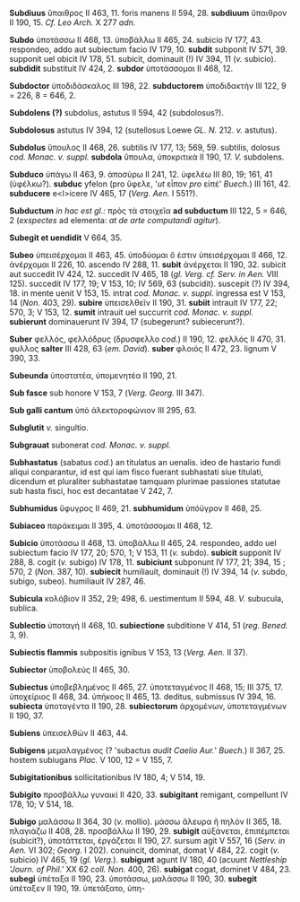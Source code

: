 **Subdiuus** ὕπαιθρος II 463, 11. foris manens II 594, 28. **subdiuum**
ὕπαιθρον II 190, 15. *Cf. Leo Arch.* X 277 *adn.*

**Subdo** ὑποτάσσω II 468, 13. ὑποβάλλω II 465, 24. subicio IV 177, 43.
respondeo, addo aut subiectum facio IV 179, 10. **subdit** subponit IV
571, 39. supponit uel obicit IV 178, 51. subicit, dominauit (!) IV 394,
11 (*v.* subicio). **subdidit** substituit IV 424, 2. **subdor**
ὑποτάσσομαι II 468, 12.

**Subdoctor** ὑποδιδάσκαλος III 198, 22. **subductorem** ὑποδιδακτήν III
122, 9 = 226, 8 = 646, 2.

**Subdolens (?)** subdolus, astutus II 594, 42 (subdolosus?).

**Subdolosus** astutus IV 394, 12 (sutellosus Loewe *GL. N.* 212. *v.*
astutus).

**Subdolus** ὕπουλος II 468, 26. subtilis IV 177, 13; 569, 59. subtilis,
dolosus *cod. Monac. v. suppl.* **subdola** ὕπουλα, ὑποκριτικά II 190,
17. *V.* subdolens.

**Subduco** ὑπάγω II 463, 9. ἀποσύρω II 241, 12. ὑφελέω III 80, 19; 161,
41 (ὑφέλκω?). **subduc** yfelon (pro ὕφελε, '*ut* εἶπον *pro* εἰπέ'
*Buech.*) III 161, 42. **subducere** e\<l\>icere IV 465, 17 (*Verg.*
*Aen.* I 551?).

**Subductum** *in hac est gl.:* πρὸς τὰ στοιχεῖα **ad subductum** III
122, 5 = 646, 2 (*exspectes* ad elementa: *at de arte computandi
agitur*).

**Subegit et uendidit** V 664, 35.

**Subeo** ὑπεισέρχομαι II 463, 45. ὑποδύομαι ὅ ἐστιν ὑπεισέρχομαι II
466, 12. ἀνέρχομαι II 226, 10. ascendo IV 288, 11. **subit** ἀνέρχεται
II 190, 32. subicit aut succedit IV 424, 12. succedit IV 465, 18 (*gl.
Verg. cf. Serv. in Aen.* VIII 125). succedit IV 177, 19; V 153, 10; IV
569, 63 (subcidit). suscepit (?) IV 394, 18. in mente uenit V 153, 15.
intrat *cod. Monac. v. suppl.* ingressa est V 153, 14 (*Non.* 403, 29).
**subire** ὑπεισελθεῖν II 190, 31. **subiit** intrauit IV 177, 22; 570,
3; V 153, 12. **sumit** intrauit uel succurrit *cod. Monac. v. suppl.*
**subierunt** dominauerunt IV 394, 17 (subegerunt? subiecerunt?).

**Suber** φελλός, φελλόδρυς (δρυσφελλο *cod.*) II 190, 12. φελλός II
470, 31. φυλλος **salter** III 428, 63 (*em. David*). **suber** φλοιός
II 472, 23. lignum V 390, 33.

**Subeunda** ὑποστατέα, ὑπομενητέα II 190, 21.

**Sub fasce** sub honore V 153, 7 (*Verg. Georg.* III 347).

**Sub galli cantum** ὑπὸ ἀλεκτοροφώνιον III 295, 63.

**Subglutit** *v.* singultio.

**Subgrauat** subonerat *cod. Monac. v. suppl.*

**Subhastatus** (sabatus *cod.*) an titulatus an uenalis. ideo de
hastario fundi aliqui conparantur, id est qui iam fisco fuerant
subhastati siue titulati, dicendum et pluraliter subhastatae tamquam
plurimae passiones statutae sub hasta fisci, hoc est decantatae V 242,
7.

**Subhumidus** ὕφυγρος II 469, 21. **subhumidum** ὑπόϋγρον II 468, 25.

**Subiaceo** παράκειμαι II 395, 4. ὑποτάσσομαι II 468, 12.

**Subicio** ὑποτάσσω II 468, 13. ὑποβάλλω II 465, 24. respondeo, addo
uel subiectum facio IV 177, 20; 570, 1; V 153, 11 (*v.* subdo).
**subicit** supponit IV 288, 8. cogit (*v.* subigo) IV 178, 11.
**subiciunt** subponunt IV 177, 21; 394, 15 ; 570, 2 (*Non.* 387, 10).
**subiecit** humiliauit, dominauit (!) IV 394, 14 (*v.* subdo, subigo,
subeo). humiliauit IV 287, 46.

**Subicula** κολόβιον II 352, 29; 498, 6. uestimentum II 594, 48. *V.*
subucula, sublica.

**Sublectio** ὑποταγή II 468, 10. **subiectione** subditione V 414, 51
(*reg. Bened.* 3, 9).

**Subiectis flammis** subpositis ignibus V 153, 13 (*Verg. Aen.* II
37).

**Subiector** ὑποβολεύς II 465, 30.

**Subiectus** ὑποβεβλημένος II 465, 27. ὑποτεταγμένος II 468, 15; III
375, 17. ὑποχείριος II 468, 34. ὑπήκοος II 465, 13. deditus, submissus
IV 394, 16. **subiecta** ὑποταγέντα II 190, 28. **subiectorum**
ἀρχομένων, ὑποτεταγμένων II 190, 37.

**Subiens** ὑπεισελθών II 463, 44.

**Subigens** μεμαλαγμένος (? 'subactus *audit Caelio Aur.*' *Buech.*) II
367, 25. hostem subiugans *Plac.* V 100, 12 = V 155, 7.

**Subigitationibus** sollicitationibus IV 180, 4; V 514, 19.

**Subigito** προσβάλλω γυναικί II 420, 33. **subigitant** remigant,
compellunt IV 178, 10; V 514, 18.

**Subigo** μαλάσσω II 364, 30 (*v.* mollio). μάσσω ἄλευρα ἢ πηλόν II
365, 18. πλαγιάζω II 408, 28. προσβάλλω II 190, 29. **subigit**
αὐξάνεται, ἐπιπέμπεται (subicit?), ὑποτάττεται, ἐργάζεται II 190, 27.
sursum agit V 557, 16 (*Serv. in Aen.* VI 302; *Georg.* I 202).
conuincit, dominat, domat V 484, 22. cogit (*v.* subicio) IV 465, 19
(*gl. Verg.*). **subigunt** agunt IV 180, 40 (acuunt *Nettleship 'Journ.
of Phil.'* XX 62 *coll. Non.* 400, 26). **subigat** cogat, dominet V
484, 23. **subegi** ὑπέταξα II 190, 23. ὑποτάσσω, μαλάσσω II 190, 30.
**subegit** ὑπέταξεν II 190, 19. ὑπετάξατο, ὑπη-
